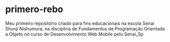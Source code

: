 # primero-rebo
Meu primeiro repositório criado para fins educacionais na escola Senai Shunji Nishumura, na disciplina de Fundamentos de Programação Orientada a Objeto no curso de Desenvolvimento Web Mobile pelo Senai_Sp
